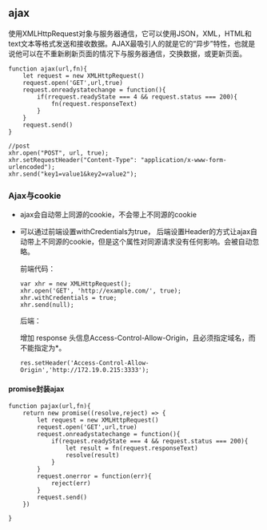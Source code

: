 ## ajax

使用XMLHttpRequest对象与服务器通信，它可以使用JSON，XML，HTML和text文本等格式发送和接收数据。AJAX最吸引人的就是它的“异步”特性，也就是说他可以在不重新刷新页面的情况下与服务器通信，交换数据，或更新页面。

```
function ajax(url,fn){
    let request = new XMLHttpRequest()
    request.open('GET',url,true)
    request.onreadystatechange = function(){
        if(rrequest.readyState === 4 && request.status === 200){
            fn(request.responseText)
        }
    }
    request.send()
}

//post
xhr.open("POST", url, true);
xhr.setRequestHeader("Content-Type": "application/x-www-form-urlencoded");
xhr.send("key1=value1&key2=value2");
```

### Ajax与cookie

- ajax会自动带上同源的cookie，不会带上不同源的cookie

- 可以通过前端设置withCredentials为true， 后端设置Header的方式让ajax自动带上不同源的cookie，但是这个属性对同源请求没有任何影响。会被自动忽略。

  前端代码：

  ```
  var xhr = new XMLHttpRequest();
  xhr.open('GET', 'http://example.com/', true);
  xhr.withCredentials = true;
  xhr.send(null);
  ```

  后端：

  增加 response 头信息Access-Control-Allow-Origin，且必须指定域名，而不能指定为*。

  ```
  res.setHeader('Access-Control-Allow-Origin','http://172.19.0.215:3333');
  ```

  

#### promise封装ajax

```
function pajax(url,fn){
	return new promise((resolve,reject) => {
        let request = new XMLHttpRequest()
        request.open('GET',url,true)
        request.onreadystatechange = function(){
            if(request.readyState === 4 && request.status === 200){
                let result = fn(request.responseText)
                resolve(result)
            }
        }
        request.onerror = function(err){
            reject(err)
        }
        request.send()
	})
    
}
```

